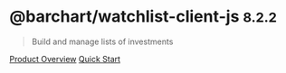 # @barchart/watchlist-client-js <small>8.2.2</small>

> Build and manage lists of investments

[Product Overview](/content/product_overview)
[Quick Start](/content/quick_start)